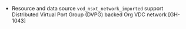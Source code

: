 * Resource and data source `vcd_nsxt_network_imported` support Distributed Virtual Port Group (DVPG)
  backed Org VDC network [GH-1043]
